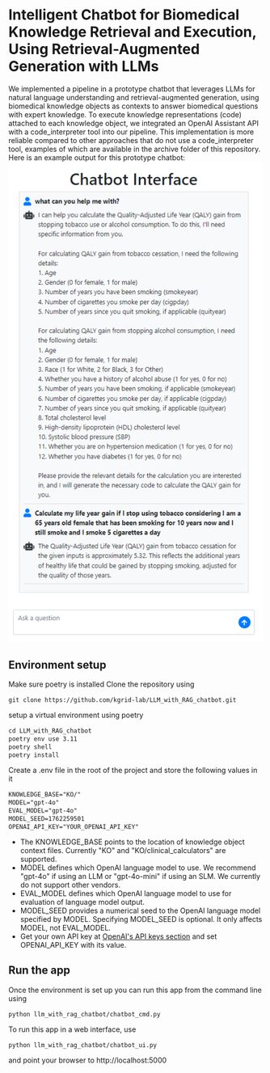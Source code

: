 # Intelligent Chatbot for Biomedical Knowledge Retrieval and Execution, Using Retrieval-Augmented Generation with LLMs
We implemented a pipeline in a prototype chatbot that leverages LLMs for natural language understanding and retrieval-augmented generation, using biomedical knowledge objects as contexts to answer biomedical questions with expert knowledge. To execute knowledge representations (code) attached to each knowledge object, we integrated an OpenAI Assistant API with a code_interpreter tool into our pipeline. This implementation is more reliable compared to other approaches that do not use a code_interpreter tool, examples of which are available in the archive folder of this repository. Here is an example output for this prototype chatbot:
![example](images/example1.png)

## Environment setup
Make sure poetry is installed
Clone the repository using
```
git clone https://github.com/kgrid-lab/LLM_with_RAG_chatbot.git
```

setup a virtual environment using poetry
```
cd LLM_with_RAG_chatbot
poetry env use 3.11
poetry shell
poetry install
```

Create a .env file in the root of the project and store the following values in it
```
KNOWLEDGE_BASE="KO/"
MODEL="gpt-4o"
EVAL_MODEL="gpt-4o"
MODEL_SEED=1762259501
OPENAI_API_KEY="YOUR_OPENAI_API_KEY"
```
- The KNOWLEDGE_BASE points to the location of knowledge object context files. Currently "KO" and "KO/clinical_calculators" are supported.
- MODEL defines which OpenAI language model to use. We recommend "gpt-4o" if using an LLM or "gpt-4o-mini" if using an SLM. We currently do not support other vendors.
- EVAL_MODEL defines which OpenAI language model to use for evaluation of language model output.
- MODEL_SEED provides a numerical seed to the OpenAI language model specified by MODEL. Specifying MODEL_SEED is optional. It only affects MODEL, not EVAL_MODEL.
- Get your own API key at [OpenAI's API keys section](https://platform.openai.com/api-keys) and set OPENAI_API_KEY with its value. 
## Run the app 
Once the environment is set up you can run this app from the command line using
```
python llm_with_rag_chatbot/chatbot_cmd.py 
```

To run this app in a web interface, use 
```
python llm_with_rag_chatbot/chatbot_ui.py
``` 
and point your browser to http://localhost:5000
